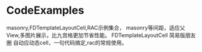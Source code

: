 # CodeExamples
masonry,FDTemplateLayoutCell,RAC示例集合， masonry等间距，适应父View,多图片展示，比九宫格更加节省性能。 FDTemplateLayoutCell 简易版朋友圈 自动应动态cell，一句代码搞定,rac的常规使用。
